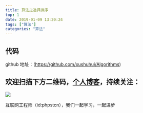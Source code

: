 ```yaml
---
title: 算法之选择排序
top: 1
date: 2019-01-09 13:20:24
tags: ["算法"]
categories: "算法"
---
```


## 代码

github 地址：(https://github.com/xushuhui/Algorithms)

## 欢迎扫描下方二维码，[个人博客](https://www.phpst.cn)，持续关注：

![](https://ww1.sinaimg.cn/large/a616b9a4gy1g4xzv954a4j20760763yo.jpg)

互联网工程师（id:phpstcn），我们一起学习，一起进步
